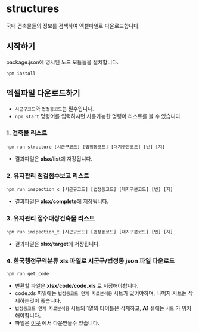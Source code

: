 # structures
국내 건축물들의 정보를 검색하여 엑셀파일로 다운로드합니다.

## 시작하기
package.json에 명시된 노드 모듈들을 설치합니다.

```
npm install
```


## 엑셀파일 다운로드하기
- `시군구코드`와 `법정동코드`는 필수입니다.
- ``npm start`` 명령어를 입력하시면 사용가능한 명령어 리스트를 볼 수 있습니다.

### 1. 건축물 리스트
```
npm run structure [시군구코드] [법정동코드] [대지구분코드] [번] [지]
```
- 결과파일은 **xlsx/list**에 저장됩니다.

### 2. 유지관리 점검접수보고 리스트
```
npm run inspection_c [시군구코드] [법정동코드] [대지구분코드] [번] [지]
```
- 결과파일은 **xlsx/complete**에 저장됩니다.

### 3. 유지관리 접수대상건축물 리스트
```
npm run inspection_t [시군구코드] [법정동코드] [대지구분코드] [번] [지]
```
- 결과파일은 **xlsx/target**에 저장됩니다.

### 4. 한국행정구역분류 xls 파일로 시군구/법정동 json 파일 다운로드
```
npm run get_code
```
- 변환할 파일은 **xlsx/code/code.xls** 로 저장해야합니다.
- code.xls 파일에는 `법정동코드 연계 자료분석용` 시트가 있어야하며, 나머지 시트는 삭제하는것이 좋습니다.
- `법정동코드 연계 자료분석용` 시트의 1열의 타이틀은 삭제하고, **A1** 셀에는 `시도` 가 위치해야합니다.
- 파일은 [이곳](https://kssc.kostat.go.kr:8443/ksscNew_web/kssc/common/CommonBoardList.do?gubun=1&strCategoryNameCode=019&strBbsId=kascrr&categoryMenu=014) 에서 다운받을수 있습니다.
